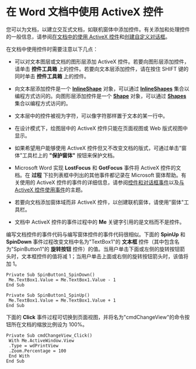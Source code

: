 
# 在 Word 文档中使用 ActiveX 控件

您可以为文档，以建立交互式文档，如联机窗体中添加控件。有关添加和处理控件的一般信息，请参阅[在文档中的使用 ActiveX 控件](fe3a830e-c734-1412-6955-4a67b6ec9eed.md)和[创建自定义对话框](94d25080-db89-3d04-e018-5e90ca0a66d2.md)。

在文档中使用控件时需要注意以下几点：

- 可以对文本图层或文档的图形层添加 ActiveX 控件。若要向图形层添加控件，请单击 **控件工具箱** 上的控件。若要向文本层添加控件，请在按住 SHIFT 键的同时单击 **控件工具箱** 上的控件。
    
- 向文本层添加控件是一个 **[InlineShape](a8fd110a-4aa7-c4b9-1559-32022787d955.md)** 对象，可以通过 **[InlineShapes](88c632b2-80de-c96a-8879-a98461b38bd0.md)** 集合以编程方式访问的。向图形层添加控件是一个 **[Shape](604029ce-9b2f-9748-5d4e-b458796fa2f0.md)** 对象，可以通过 **[Shapes](0907eed3-886e-8e73-0e5e-71f4b37ddd5b.md)** 集合以编程方式访问的。
    
- 文本层中的控件被视为字符，可以像字符那样置于文本的某一行中。
    
- 在设计模式下，绘图层中的 ActiveX 控件只能在页面视图或 Web 版式视图中显示。
    
- 如果希望用户能够使用 ActiveX 控件但又不改变文档的版式，可通过单击"窗体"工具栏上的 **"保护窗体"** 按钮来保护文档。
    
- Microsoft Word 实现 **LostFocus** 和 **GotFocus** 事件将 ActiveX 控件的文档。在 **过程** 下拉列表框中列出的其他事件都记录在 Microsoft 窗体帮助。有关使用的 ActiveX 控件的事件的详细信息，请参阅[控件和对话框事件](7884bae3-caa5-79a9-a4a2-c58a6ccb42d2.md)以及[与 ActiveX 控件使用事件](a344a964-e5f8-b6f1-e1eb-3c2d1fea9fb6.md)的主题。
    
- 若要向文档添加窗体域而非 ActiveX 控件，以创建联机窗体，请使用"窗体"工具栏。
    
- 文档中 ActiveX 控件的事件过程中的  **Me** 关键字引用的是文档而不是控件。
    
编写文档控件的事件代码与编写窗体控件的事件代码很相似。下面的  **SpinUp** 和 **SpinDown** 事件过程改变文档中名为"TextBox1"的 **文本框** 控件（其中包含名为"SpinButton1"的 **旋转按钮** 控件）的值。当用户单击下面或左侧的旋转按钮箭头时，文本框控件的值将减 1；当用户单击上面或右侧的旋转按钮箭头时，该值将加 1。



```
Private Sub SpinButton1_SpinDown() 
 Me.TextBox1.Value = Me.TextBox1.Value - 1 
End Sub
```




```
Private Sub SpinButton1_SpinUp() 
 Me.TextBox1.Value = Me.TextBox1.Value + 1 
End Sub
```

下面的  **Click** 事件过程可切换到页面视图，并将名为"cmdChangeView"的命令按钮所在文档的缩放比例设为 100%。



```
Private Sub cmdChangeView_Click() 
 With Me.ActiveWindow.View 
 .Type = wdPrintView 
 .Zoom.Percentage = 100 
 End With 
End Sub
```

